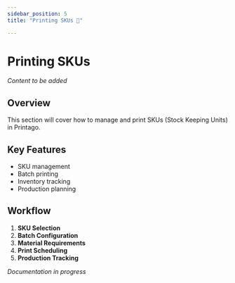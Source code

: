 ```yaml
---
sidebar_position: 5
title: "Printing SKUs 💎"

---
```


# Printing SKUs

*Content to be added*

## Overview

This section will cover how to manage and print SKUs (Stock Keeping Units) in Printago.

## Key Features

- SKU management
- Batch printing
- Inventory tracking
- Production planning

## Workflow

1. **SKU Selection**
2. **Batch Configuration**
3. **Material Requirements**
4. **Print Scheduling**
5. **Production Tracking**

*Documentation in progress*